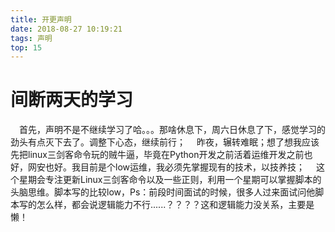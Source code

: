 ```yaml
---
title: 开更声明
date: 2018-08-27 10:19:21
tags: 声明
top: 15
---
```


# 间断两天的学习 #

&emsp;首先，声明不是不继续学习了哈。。。那啥休息下，周六日休息了下，感觉学习的劲头有点灭下去了。调整下心态，继续前行；
&emsp;昨夜，辗转难眠；想了想我应该先把linux三剑客命令玩的贼牛逼，毕竟在Python开发之前活着运维开发之前也好，网安也好。我目前是个low运维，我必须先掌握现有的技术，以技养技；
&emsp;这个星期会专注更新Linux三剑客命令以及一些正则，利用一个星期可以掌握脚本的头脑思维。脚本写的比较low，Ps：前段时间面试的时候，很多人过来面试问他脚本写的怎么样，都会说逻辑能力不行......？？？？这和逻辑能力没关系，主要是懒！